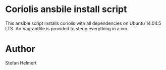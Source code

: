 
# Coriolis ansbile install script

This ansible script installs coriolis with all dependencies on Ubuntu 14.04.5 LTS. An Vagrantfile is provided to steup everything in a vm.

# Author

Stefan Helmert

